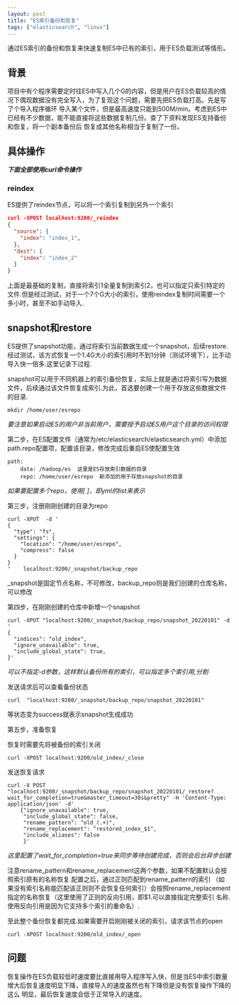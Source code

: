 ```yaml
---
layout: post
title: "ES索引备份和恢复"
tags: ["elasticsearch", "linux"]
---
```


通过ES索引的备份和恢复来快速复制ES中已有的索引，用于ES负载测试等情形。

## 背景

项目中有个程序需要定时往ES中写入几个G的内容，但是用户在ES负载较高的情况下偶现数据没有完全写入，为了复现这个问题，需要先把ES负载打高。先是写了个导入程序循环
导入某个文件，但是最高速度只能到500M/min。考虑到ES中已经有不少数据，能不能直接将这些数据复制几份。查了下资料发现ES支持备份和恢复，将一个副本备份后
恢复成其他名称相当于复制了一份。

## 具体操作

***下面全部使用curl命令操作***

### reindex

ES提供了reindex节点，可以将一个索引复制到另外一个索引

```json
curl -XPOST localhost:9200/_reindex
{
  "source": {
    "index": "index_1",
  },
  "dest": {
    "index": "index_2"
  }
}
```

上面是最基础的复制，直接将索引1全量复制到索引2，也可以指定只索引特定的文件.但是经过测试，对于一个7个G大小的索引，使用reindex复制时间需要一个多小时，甚至不如手动导入.

## snapshot和restore

ES提供了snapshot功能，通过将索引当前数据生成一个snapshot，后续restore.经过测试，该方式恢复一个1.4G大小的索引用时不到1分钟（测试环境下），比手动导入快一倍多.这里记录下过程.

snapshot可以用于不同机器上的索引备份恢复，实际上就是通过将索引写为数据文件，后续通过该文件恢复成索引.为此，首选要创建一个用于存放这些数据文件的目录.

```shell
mkdir /home/user/esrepo
```

*要注意如果启动ES的用户非当前用户，需要授予启动ES用户这个目录的访问权限*

第二步，在ES配置文件（通常为/etc/elasticsearch/elasticsearch.yml）中添加path.repo配置项，配置该目录，修改完成后重启ES使配置生效

```
path:
	data: /hadoop/es  这里是ES存放索引数据的目录
	repo: /home/user/esrepo  新添加的用于存放snapshot的目录
```

*如果要配置多个repo，使用[ ]，即yml的list来表示*

第三步，注册刚刚创建的目录为repo

```shell
curl -XPUT  -d '
{
  "type": "fs",
  "settings": {
    "location": "/home/user/esrepo",
    "compress": false
  }
}
'    localhost:9200/_snapshot/backup_repo
```

_snapshot是固定节点名称，不可修改，backup_repo则是我们创建的仓库名称，可以修改

第四步，在刚刚创建的仓库中新增一个snapshot

```shell
curl -XPUT "localhost:9200/_snapshot/backup_repo/snapshot_20220101" -d '
{
  "indices": "old_index",
  "ignore_unavailable": true,
  "include_global_state": true,
}'
```

*可以不指定-d参数，这样默认备份所有的索引，可以指定多个索引用,分割*

发送请求后可以查看备份状态

```shell
curl  "localhost:9200/_snapshot/backup_repo/snapshot_20220101"
```

等状态变为success就表示snapshot生成成功

第五步，准备恢复

恢复时需要先将被备份的索引关闭

```shell
curl -XPOST localhost:9200/old_index/_close
```

发送恢复请求

```shell
curl -X POST "localhost:9200/_snapshot/backup_repo/snapshot_20220101/_restore?wait_for_completion=true&master_timeout=30s&pretty" -H 'Content-Type: application/json' -d'
	{"ignore_unavailable": true,
	 "include_global_state": false,
	 "rename_pattern": "old_(.+)",
	 "rename_replacement": "restored_index_$1",
	 "include_aliases": false
	 }'
```

*这里配置了wait_for_completion=true来同步等待创建完成，否则会后台异步创建*

注意rename_pattern和rename_replacement这两个参数，如果不配置默认会按照索引原有的名称恢复.配置之后，通过正则匹配到rename_pattern的索引
（如果没有索引名称能匹配该正则则不会恢复任何索引）会按照rename_replacement指定的名称恢复（这里使用了正则的反向引用，即$1.可以直接指定完整索引
名称.使用反向引用是因为它支持多个索引的重命名）.

至此整个备份恢复都完成.如果需要开启刚刚被关闭的索引，请求该节点的open

```shell
curl -XPOST localhost:9200/old_index/_open
```

## 问题

恢复操作在ES负载较低时速度要比直接用导入程序写入快，但是当ES中索引数量增大后恢复速度明显下降，直接导入的速度虽然也有下降但是没有恢复操作下降的这么
明显，最后恢复速度会低于正常导入的速度。
